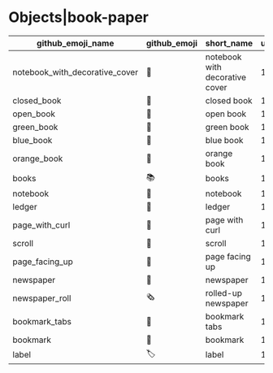 # Objects|book-paper

|github_emoji_name|github_emoji|short_name|unicode_index|
|---|---|---|---|
|notebook_with_decorative_cover|:notebook_with_decorative_cover:|notebook with decorative cover|1049|
|closed_book|:closed_book:|closed book|1050|
|open_book|:open_book:|open book|1051|
|green_book|:green_book:|green book|1052|
|blue_book|:blue_book:|blue book|1053|
|orange_book|:orange_book:|orange book|1054|
|books|:books:|books|1055|
|notebook|:notebook:|notebook|1056|
|ledger|:ledger:|ledger|1057|
|page_with_curl|:page_with_curl:|page with curl|1058|
|scroll|:scroll:|scroll|1059|
|page_facing_up|:page_facing_up:|page facing up|1060|
|newspaper|:newspaper:|newspaper|1061|
|newspaper_roll|:newspaper_roll:|rolled-up newspaper|1062|
|bookmark_tabs|:bookmark_tabs:|bookmark tabs|1063|
|bookmark|:bookmark:|bookmark|1064|
|label|:label:|label|1065|
